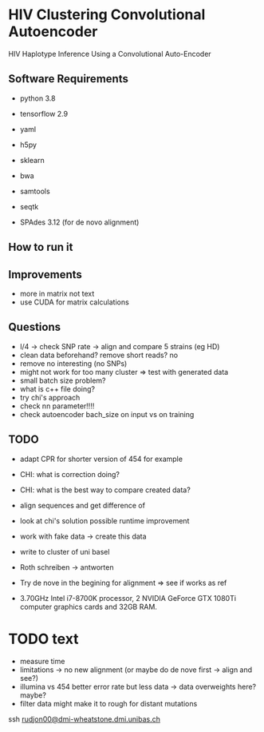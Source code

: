 # HIV Clustering Convolutional Autoencoder

HIV Haplotype Inference Using a Convolutional Auto-Encoder

## Software Requirements

- python 3.8
- tensorflow 2.9
- yaml
- h5py
- sklearn


- bwa
- samtools
- seqtk


- SPAdes 3.12 (for de novo alignment)

## How to run it

## Improvements

- more in matrix not text
- use CUDA for matrix calculations

## Questions

[//]: # (- de novo macht kei sinn mit MEC teste odr?)

- l/4 -> check SNP rate -> align and compare 5 strains (eg HD)
- clean data beforehand? remove short reads? no
- remove no interesting (no SNPs)
- might not work for too many cluster => test with generated data
- small batch size problem?
- what is c++ file doing?
- try chi's approach
- check nn parameter!!!!
- check autoencoder bach_size on input vs on training

## TODO

- adapt CPR for shorter version of 454 for example
- CHI: what is correction doing?
- CHI: what is the best way to compare created data?


- align sequences and get difference of
- look at chi's solution possible runtime improvement
- work with fake data -> create this data
- write to cluster of uni basel
- Roth schreiben -> antworten
- Try de nove in the begining for alignment => see if works as ref
- 3.70GHz Intel i7-8700K processor, 2 NVIDIA GeForce GTX 1080Ti computer graphics cards and 32GB RAM.

# TODO text

- measure time
- limitations -> no new alignment (or maybe do de nove first -> align and see?)
- illumina vs 454 better error rate but less data -> data overweights here? maybe?
- filter data might make it to rough for distant mutations

ssh rudjon00@dmi-wheatstone.dmi.unibas.ch